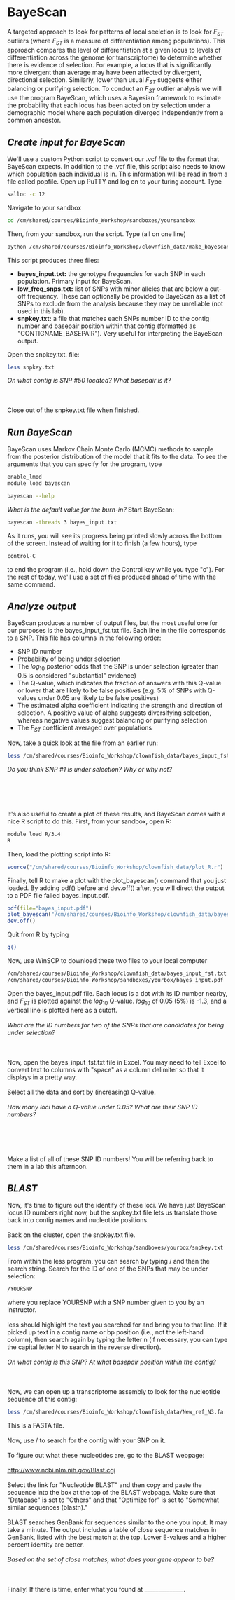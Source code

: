 BayeScan
================

A targeted approach to look for patterns of local seelction is to look for *F*<sub>*ST*</sub> outliers (where *F*<sub>*ST*</sub> is a measure of differentiation among populations). This approach compares the level of differentiation at a given locus to levels of differentiation across the genome (or transcriptome) to determine whether there is evidence of selection. For example, a locus that is significantly more divergent than average may have been affected by divergent, directional selection. Similarly, lower than usual *F*<sub>*ST*</sub> suggests either balancing or purifying selection. To conduct an *F*<sub>*ST*</sub> outlier analysis we will use the program BayeScan, which uses a Bayesian framework to estimate the probability that each locus has been acted on by selection under a demographic model where each population diverged independently from a common ancestor.

***Create input for BayeScan***
-------------------------------

We'll use a custom Python script to convert our .vcf file to the format that BayeScan expects. In addition to the .vcf file, this script also needs to know which population each individual is in. This information will be read in from a file called popfile.
Open up PuTTY and log on to your turing account.
Type

``` bash
salloc -c 12
```

Navigate to your sandbox

``` bash
cd /cm/shared/courses/Bioinfo_Workshop/sandboxes/yoursandbox
```

Then, from your sandbox, run the script. Type (all on one line)

``` bash
python /cm/shared/courses/Bioinfo_Workshop/clownfish_data/make_bayescan_input.py /cm/shared/courses/Bioinfo_Workshop/clownfish_data/output.hicov2.snps.only.vcf /cm/shared/courses/Bioinfo_Workshop/clownfish_data/popfile 0
```

This script produces three files:

-   **bayes\_input.txt:** the genotype frequencies for each SNP in each population. Primary input for BayeScan.
-   **low\_freq\_snps.txt:** list of SNPs with minor alleles that are below a cut-off frequency. These can optionally be provided to BayeScan as a list of SNPs to exclude from the analysis because they may be unreliable (not used in this lab).
-   **snpkey.txt:** a file that matches each SNPs number ID to the contig number and basepair position within that contig (formatted as "CONTIGNAME\_BASEPAIR"). Very useful for interpreting the BayeScan output.

Open the snpkey.txt. file:

``` bash
less snpkey.txt
```

*On what contig is SNP \#50 located? What basepair is it?*
\
\
\
\
Close out of the snpkey.txt file when finished.

***Run BayeScan***
------------------

BayeScan uses Markov Chain Monte Carlo (MCMC) methods to sample from the posterior distribution of the model that it fits to the data. To see the arguments that you can specify for the program, type

``` bash
enable_lmod
module load bayescan

bayescan --help
```

*What is the default value for the burn-in?*
Start BayeScan:

``` bash
bayescan -threads 3 bayes_input.txt
```

As it runs, you will see its progress being printed slowly across the bottom of the screen. Instead of waiting for it to finish (a few hours), type

``` bash
control-C
```

to end the program (i.e., hold down the Control key while you type "c"). For the rest of today, we'll use a set of files produced ahead of time with the same command.

***Analyze output***
--------------------

BayeScan produces a number of output files, but the most useful one for our purposes is the bayes\_input\_fst.txt file. Each line in the file corresponds to a SNP. This file has columns in the following order:

-   SNP ID number
-   Probability of being under selection
-   The *log*<sub>10</sub> posterior odds that the SNP is under selection (greater than 0.5 is considered "substantial" evidence)
-   The Q-value, which indicates the fraction of answers with this Q-value or lower that are likely to be false positives (e.g. 5% of SNPs with Q-values under 0.05 are likely to be false positives)
-   The estimated alpha coefficient indicating the strength and direction of selection. A positive value of alpha suggests diversifying selection, whereas negative values suggest balancing or purifying selection
-   The *F*<sub>*ST*</sub> coefficient averaged over populations

Now, take a quick look at the file from an earlier run:

``` bash
less /cm/shared/courses/Bioinfo_Workshop/clownfish_data/bayes_input_fst.txt
```

*Do you think SNP \#1 is under selection? Why or why not?*
\
\
\
\
\
\
It's also useful to create a plot of these results, and BayeScan comes with a nice R script to do this. First, from your sandbox, open R:

``` bash
module load R/3.4
R
```

Then, load the plotting script into R:

``` r
source("/cm/shared/courses/Bioinfo_Workshop/clownfish_data/plot_R.r")
```

Finally, tell R to make a plot with the plot\_bayescan() command that you just loaded. By adding pdf() before and dev.off() after, you will direct the output to a PDF file falled bayes\_input.pdf.

``` r
pdf(file="bayes_input.pdf")
plot_bayescan("/cm/shared/courses/Bioinfo_Workshop/clownfish_data/bayes_input_fst.txt", FDR=0.05)
dev.off()
```

Quit from R by typing

``` bash
q()
```

Now, use WinSCP to download these two files to your local computer

``` bash
/cm/shared/courses/Bioinfo_Workshop/clownfish_data/bayes_input_fst.txt
/cm/shared/courses/Bioinfo_Workshop/sandboxes/yourbox/bayes_input.pdf
```

Open the bayes\_input.pdf file. Each locus is a dot with its ID number nearby, and *F*<sub>*ST*</sub> is plotted against the *log*<sub>10</sub> Q-value. *log*<sub>10</sub> of 0.05 (5%) is -1.3, and a vertical line is plotted here as a cutoff.
\
\
*What are the ID numbers for two of the SNPs that are candidates for being under selection?*
\
\
\
\
Now, open the bayes\_input\_fst.txt file in Excel. You may need to tell Excel to convert text to columns with "space" as a column delimiter so that it displays in a pretty way.
\
\
Select all the data and sort by (increasing) Q-value.
\
\
*How many loci have a Q-value under 0.05? What are their SNP ID numbers?*
\
\
\
\
\
\
Make a list of all of these SNP ID numbers! You will be referring back to them in a lab this afternoon.

***BLAST***
-----------

Now, it's time to figure out the identify of these loci. We have just BayeScan locus ID numbers right now, but the snpkey.txt file lets us translate those back into contig names and nucleotide positions.
\
\
Back on the cluster, open the snpkey.txt file.

``` bash
less /cm/shared/courses/Bioinfo_Workshop/sandboxes/yourbox/snpkey.txt
```

From within the less program, you can search by typing / and then the search string. Search for the ID of one of the SNPs that may be under selection:

``` bash
/YOURSNP
```

where you replace YOURSNP with a SNP number given to you by an instructor.
\
\
less should highlight the text you searched for and bring you to that line. If it picked up text in a contig name or bp position (i.e., not the left-hand column), then search again by typing the letter n (if necessary, you can type the capital letter N to search in the reverse direction).
\
\
*On what contig is this SNP? At what basepair position within the contig?*
\
\
\
\
Now, we can open up a transcriptome assembly to look for the nucleotide sequence of this contig:

``` bash
less /cm/shared/courses/Bioinfo_Workshop/clownfish_data/New_ref_N3.fa
```

This is a FASTA file.
\
\
Now, use / to search for the contig with your SNP on it.
\
\
To figure out what these nucleotides are, go to the BLAST webpage:
\
\
<http://www.ncbi.nlm.nih.gov/Blast.cgi>
\
\
Select the link for "Nucleotide BLAST" and then copy and paste the sequence into the box at the top of the BLAST webpage. Make sure that "Database" is set to "Others" and that "Optimize for" is set to "Somewhat similar sequences (blastn)."
\
\
BLAST searches GenBank for sequences similar to the one you input. It may take a minute. The output includes a table of close sequence matches in GenBank, listed with the best match at the top. Lower E-values and a higher percent identity are better.
\
\
*Based on the set of close matches, what does your gene appear to be?*
\
\
\
\
Finally! If there is time, enter what you found at \_\_\_\_\_\_\_\_\_\_\_\_\_\_.